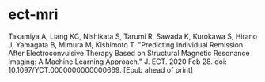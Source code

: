 # ect-mri

Takamiya A, Liang KC, Nishikata S, Tarumi R, Sawada K, Kurokawa S,
Hirano J, Yamagata B, Mimura M, Kishimoto T. "Predicting Individual
Remission After Electroconvulsive Therapy Based on Structural Magnetic
Resonance Imaging: A Machine Learning Approach." J. ECT. 2020 Feb 28. doi: 10.1097/YCT.0000000000000669. [Epub ahead of print]
